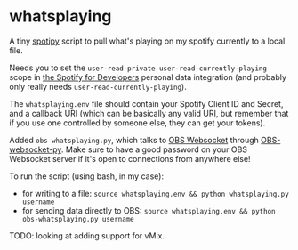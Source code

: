 # whatsplaying
A tiny [spotipy](https://github.com/plamere/spotipy) script to pull what's
playing on my spotify currently to a local file.

Needs you to set the `user-read-private user-read-currently-playing` scope
in [the Spotify for Developers](https://developer.spotify.com/) personal data
integration (and probably only really needs `user-read-currently-playing`).

The `whatsplaying.env` file should contain your Spotify Client ID and Secret,
and a callback URI (which can be basically any valid URI, but remember that if
you use one controlled by someone else, they can get your tokens).

Added `obs-whatsplaying.py`, which talks to [OBS
Websocket](https://github.com/Palakis/obs-websocket) through
[OBS-websocket-py](https://github.com/Elektordi/obs-websocket-py/). Make sure
to have a good password on your OBS Websocket server if it's open to connections
from anywhere else!

To run the script (using bash, in my case):
*   for writing to a file: `source whatsplaying.env && python whatsplaying.py
    username`
*   for sending data directly to OBS: `source whatsplaying.env && python
    obs-whatsplaying.py username`

TODO: looking at adding support for vMix.